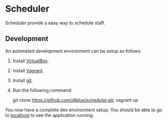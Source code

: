 # Scheduler

Scheduler provide a easy way to schedule staff.

## Development

An automated development environment can be setup as follows:

1. Install [VirtualBox](https://www.virtualbox.org/wiki/Downloads).
2. Install [Vagrant](https://www.vagrantup.com/downloads.html).
3. Install [git](http://git-scm.com/downloads).
4. Run the following command:

    git clone https://github.com/djblue/scheduler.git; vagrant up

You now have a complete dev environment setup. You should be able to go to
[localhost](http://localhost:3000) to see the application running.
